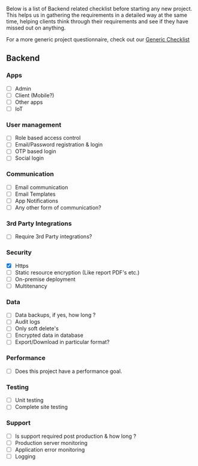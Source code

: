 Below is a list of Backend related checklist before starting any new project. This helps us in gathering the requirements in a detailed way at the same time, helping clients think through their requirements and see if they have missed out on anything.

For a more generic project questionnaire, check out our [Generic Checklist](../README.md)


## Backend

### Apps

- [ ] Admin
- [ ] Client (Mobile?)
- [ ] Other apps
- [ ] IoT

### User management

- [ ] Role based access control
- [ ] Email/Password registration & login
- [ ] OTP based login
- [ ] Social login

### Communication

- [ ] Email communication
- [ ] Email Templates
- [ ] App Notifications
- [ ] Any other form of communication?

### 3rd Party Integrations
- [ ] Require 3rd Party integrations?

### Security

- [x] Https
- [ ] Static resource encryption (Like report PDF's etc.)
- [ ] On-premise deployment
- [ ] Multitenancy

### Data

- [ ] Data backups, if yes, how long ?
- [ ] Audit logs
- [ ] Only soft delete's
- [ ] Encrypted data in database
- [ ] Export/Download in particular format?

### Performance

- [ ] Does this project have a performance goal. 

### Testing

- [ ] Unit testing
- [ ] Complete site testing

### Support

- [ ] Is support required post production & how long ?
- [ ] Production server monitoring
- [ ] Application error monitoring
- [ ] Logging
